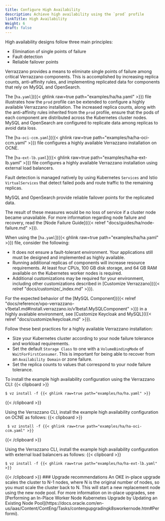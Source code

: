 ```yaml
---
title: Configure High Availability
description: Achieve high availability using the `prod` profile
linkTitle: High Availability
Weight: 6
draft: false
---
```


High availability designs follow three main principles:
* Elimination of single points of failure
* Fault detection
* Reliable failover points

Verrazzano provides a means to eliminate single points of failure among critical Verrazzano components. This is accomplished by increasing replica counts, anti-affinity rules, and implementing replicated data for components that rely on MySQL and OpenSearch.

The [`ha.yaml`]({{< ghlink raw=true path="examples/ha/ha.yaml" >}}) file illustrates how the `prod` profile can be extended to configure a highly available Verrazzano installation. The increased replica counts, along with the anti-affinity rules inherited from the `prod` profile, ensure that the pods of each component are distributed across the Kubernetes cluster nodes.
MySQL and OpenSearch are configured to replicate data among replicas to avoid data loss.

The [`ha-oci-ccm.yaml`]({{< ghlink raw=true path="examples/ha/ha-oci-ccm.yaml" >}}) file configures a highly available Verrazzano installation on OCNE.

The [`ha-ext-lb.yaml`]({{< ghlink raw=true path="examples/ha/ha-ext-lb.yaml" >}}) file configures a highly available Verrazzano installation using external load balancers.


Fault detection is managed natively by using Kubernetes `Services` and Istio `VirtualServices` that detect failed pods and route traffic to the remaining replicas.

MySQL and OpenSearch provide reliable failover points for the replicated data.

The result of these measures would be no loss of service if a cluster node became unavailable. For more information regarding node failure and recovery, read the [Node Failure Guide]({{< relref "docs/guides/ha/node-failure.md" >}}).

When using the [`ha.yaml`]({{< ghlink raw=true path="examples/ha/ha.yaml" >}}) file, consider the following:

* It does not ensure a fault-tolerant environment. Your applications still must be designed and implemented as highly available.
* Running additional replicas of components will increase resource requirements. At least four CPUs, 100 GB disk storage, and 64 GB RAM available on the Kubernetes worker nodes is required.
* Additional customizations may be required for your environment, including other customizations described in [Customize Verrazzano]({{< relref "docs/customize/_index.md" >}}).

For the expected behavior of the [MySQL Component]({{< relref "docs/reference/vpo-verrazzano-v1beta1.md#install.verrazzano.io/v1beta1.MySQLComponent" >}}) in a highly available environment, see [Customize Keycloak and MySQL]({{< relref "docs/customize/keycloak.md" >}}).

Follow these best practices for a highly available Verrazzano installation:
* Size your Kubernetes cluster according to your node failure tolerance and workload requirements.
* Set the default `Storage Class` to one with a `VolumeBindingMode` of `WaitForFirstConsumer`. This is important for being able to recover from an `Availability Domain` or zone failure.
* Set the replica counts to values that correspond to your node failure tolerance.


To install the example high availability configuration using the Verrazzano CLI:
{{< clipboard >}}
<div class="highlight">

   ```
   $ vz install -f {{< ghlink raw=true path="examples/ha/ha.yaml" >}}
   ```

</div>
{{< /clipboard >}}

Using the Verrazzano CLI, install the example high availability configuration on OCNE as follows:
{{< clipboard >}}
<div class="highlight">

   ```
    $ vz install -f {{< ghlink raw=true path="examples/ha/ha-oci-ccm.yaml" >}}
   ```

</div>
{{< /clipboard >}}

Using the Verrazzano CLI, install the example high availability configuration with external load balancers as follows:
{{< clipboard >}}
<div class="highlight">

   ```
   $ vz install -f {{< ghlink raw=true path="examples/ha/ha-ext-lb.yaml" >}}
   ```

</div>
{{< /clipboard >}}
### Upgrade recommendations
An OKE in-place upgrade scales the cluster to N-1 nodes, where N is the original number of nodes, so you must scale the cluster back to N.
This will start a new replacement node using the new node pool.
For more information on in-place upgrades, see [Performing an In-Place Worker Node Kubernetes Upgrade by Updating an Existing Node Pool](https://docs.oracle.com/en-us/iaas/Content/ContEng/Tasks/contengupgradingk8sworkernode.htm#Performi).
